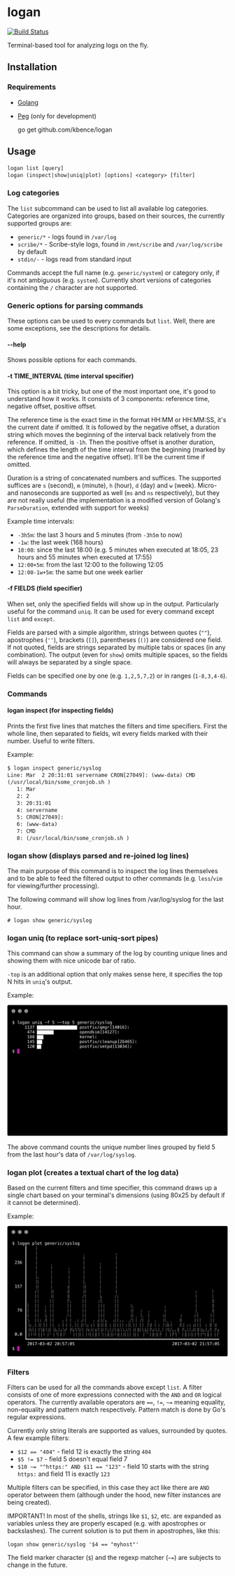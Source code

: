 # logan

[![Build Status](https://travis-ci.org/kbence/logan.svg?branch=master)](https://travis-ci.org/kbence/logan)

Terminal-based tool for analyzing logs on the fly.

## Installation


### Requirements

- [Golang](https://golang.org/)
- [Peg](https://github.com/pointlander/peg) (only for development)


    go get github.com/kbence/logan

## Usage

    logan list [query]
    logan (inspect|show|uniq|plot) [options] <category> [filter]

### Log categories

The `list` subcommand can be used to list all available log categories. Categories are organized into groups, based on their sources, the currently supported groups are:

- `generic/*` - logs found in `/var/log`
- `scribe/*` - Scribe-style logs, found in `/mnt/scribe` and `/var/log/scribe` by default
- `stdin/-` - logs read from standard input

Commands accept the full name (e.g. `generic/system`) or category only, if it's not ambiguous (e.g. `system`). Currently short versions of categories containing the `/` character are not supported.

### Generic options for parsing commands

These options can be used to every commands but `list`. Well, there are some exceptions, see the descriptions for details.

#### --help

Shows possible options for each commands.

#### -t TIME_INTERVAL (time interval specifier)

This option is a bit tricky, but one of the most important one, it's good to understand how it works. It consists of 3 components: reference time, negative offset, positive offset.

The reference time is the exact time in the format HH:MM or HH:MM:SS, it's the current date if omitted. It is followed by the negative offset, a duration string which moves the beginning of the interval back relatively from the reference. If omitted, is `-1h`. Then the positive offset is another duration, which defines the length of the time interval from the beginning (marked by the reference time and the negative offset). It'll be the current time if omitted.

Duration is a string of concatenated numbers and suffices. The supported suffices are `s` (second), `m` (minute), `h` (hour), `d` (day) and `w` (week). Micro- and nanoseconds are supported as well (`ms` and `ns` respectively), but they are not really useful (the implementation is a modified version of Golang's `ParseDuration`, extended with support for weeks)

Example time intervals:

- `-3h5m`: the last 3 hours and 5 minutes (from `-3h5m` to now)
- `-1w`: the last week (168 hours)
- `18:00`: since the last 18:00 (e.g. 5 minutes when executed at 18:05, 23 hours and 55 minutes when executed at 17:55)
- `12:00+5m`: from the last 12:00 to the following 12:05
- `12:00-1w+5m`: the same but one week earlier

#### -f FIELDS (field specifier)

When set, only the specified fields will show up in the output. Particularly useful for the command `uniq`. It can be used for every command except `list` and `except`.

Fields are parsed with a simple algorithm, strings between quotes (`""`), apostrophes (`''`), brackets (`[]`), parentheses (`()`) are considered one field. If not quoted, fields are strings separated by multiple tabs or spaces (in any combination). The output (even for `show`) omits multiple spaces, so the fields will always be separated by a single space.

Fields can be specified one by one (e.g. `1,2,5,7,2`) or in ranges (`1-8,3,4-6`).

### Commands

#### logan inspect (for inspecting fields)

Prints the first five lines that matches the filters and time specifiers. First the whole line, then separated to fields, wit every fields marked with their number. Useful to write filters.

Example:

    $ logan inspect generic/syslog
    Line: Mar  2 20:31:01 servername CRON[27049]: (www-data) CMD (/usr/local/bin/some_cronjob.sh )
       1: Mar
       2: 2
       3: 20:31:01
       4: servername
       5: CRON[27049]:
       6: (www-data)
       7: CMD
       8: (/usr/local/bin/some_cronjob.sh )

### logan show (displays parsed and re-joined log lines)

The main purpose of this command is to inspect the log lines themselves and to be able to feed the filtered output to other commands (e.g. `less`/`vim` for viewing/further processing).

The following command will show log lines from /var/log/syslog for the last hour.


    # logan show generic/syslog

### logan uniq (to replace sort-uniq-sort pipes)

This command can show a summary of the log by counting unique lines and showing them with nice unicode bar of ratio.

`-top` is an additional option that only makes sense here, it specifies the top N hits in `uniq`'s output.

Example:

![logan uniq](docs/images/logan_uniq_example.png)

The above command counts the unique number lines grouped by field 5 from the last hour's data of `/var/log/syslog`.

### logan plot (creates a textual chart of the log data)

Based on the current filters and time specifier, this command draws up a single chart based on your terminal's dimensions (using 80x25 by default if it cannot be determined).

Example:

![logan plot](docs/images/logan_plot_example.png)

### Filters

Filters can be used for all the commands above except `list`. A filter consists of one of more expressions connected with the `AND` and `OR` logical operators. The currently available operators are `==`, `!=`, `~=` meaning equality, non-equality and pattern match respectively. Pattern match is done by Go's regular expressions.

Currently only string literals are supported as values, surrounded by quotes. A few example filters:

- `$12 == "404"` - field 12 is exactly the string `404`
- `$5 != $7` - field 5 doesn't equal field 7
- `$10 ~= "^https:" AND $11 == "123"` - field 10 starts with the string `https:` and field 11 is exactly `123`

Multiple filters can be specified, in this case they act like there are `AND` operator between them (although under the hood, new filter instances are being created).

IMPORTANT! In most of the shells, strings like `$1`, `$2`, etc. are expanded as variables unless they are properly escaped (e.g. with apostrophes or backslashes). The current solution is to put them in apostrophes, like this:

    logan show generic/syslog '$4 == "myhost"'

The field marker character (`$`) and the regexp matcher (`~=`) are subjects to change in the future.
